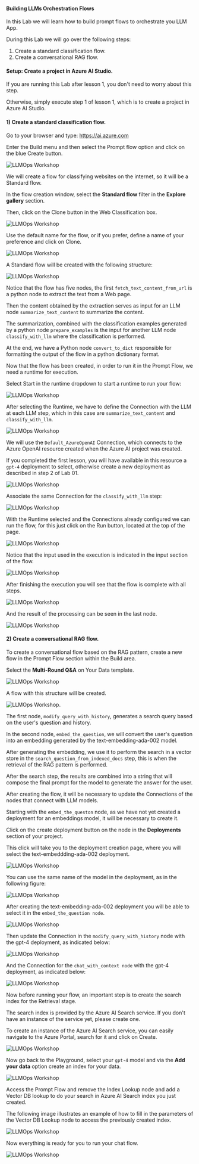 #### Building LLMs Orchestration Flows

In this Lab we will learn how to build prompt flows to orchestrate you LLM App.

During this Lab we will go over the following steps:

1) Create a standard classification flow.
2) Create a conversational RAG flow.

#### Setup: Create a project in Azure AI Studio.

If you are running this Lab after lesson 1, you don't need to worry about this step.

Otherwise, simply execute step 1 of lesson 1, which is to create a project in Azure AI Studio.

#### 1) Create a standard classification flow.

Go to your browser and type: https://ai.azure.com

Enter the Build menu and then select the Prompt flow option and click on the blue Create button.

![LLMOps Workshop](images/17.12.2023_22.11.22_REC.png)

We will create a flow for classifying websites on the internet, so it will be a Standard flow.

In the flow creation window, select the **Standard flow** filter in the **Explore gallery** section.

Then, click on the Clone button in the Web Classification box.

![LLMOps Workshop](images/17.12.2023_22.12.07_REC.png)

Use the default name for the flow, or if you prefer, define a name of your preference and click on Clone.

![LLMOps Workshop](images/04.01.2024_19.22.29_REC.png)

A Standard flow will be created with the following structure:

![LLMOps Workshop](images/17.12.2023_22.14.04_REC.png)

Notice that the flow has five nodes, the first `fetch_text_content_from_url` is a python node to extract the text from a Web page.

Then the content obtained by the extraction serves as input for an LLM node `summarize_text_content` to summarize the content.

The summarization, combined with the classification examples generated by a python node `prepare_examples` is the input for another LLM node `classify_with_llm` where the classification is performed.

At the end, we have a Python node `convert_to_dict` responsible for formatting the output of the flow in a python dictionary format.

Now that the flow has been created, in order to run it in the Prompt Flow, we need a runtime for execution.

Select Start in the runtime dropdown to start a runtime to run your flow:

![LLMOps Workshop](images/04.01.2024_19.35.49_REC.png)

After selecting the Runtime, we have to define the Connection with the LLM at each LLM step, which in this case are `summarize_text_content` and `classify_with_llm`.

![LLMOps Workshop](images/17.12.2023_23.45.03_REC.png)

We will use the `Default_AzureOpenAI` Connection, which connects to the Azure OpenAI resource created when the Azure AI project was created.

If you completed the first lesson, you will have available in this resource a `gpt-4` deployment to select, otherwise create a new deployment as described in step 2 of Lab 01.

![LLMOps Workshop](images/17.12.2023_23.49.29_REC.png)

Associate the same Connection for the `classify_with_llm` step:

![LLMOps Workshop](images/17.12.2023_23.58.57_REC.png)

With the Runtime selected and the Connections already configured we can run the flow, for this just click on the Run button, located at the top of the page.

![LLMOps Workshop](images/17.12.2023_22.55.51_REC.png)

Notice that the input used in the execution is indicated in the input section of the flow.

![LLMOps Workshop](images/17.12.2023_22.58.42_REC.png)

After finishing the execution you will see that the flow is complete with all steps.

![LLMOps Workshop](images/18.12.2023_00.02.08_REC.png)

And the result of the processing can be seen in the last node.

![LLMOps Workshop](images/18.12.2023_00.06.51_REC.png)

#### 2) Create a conversational RAG flow.

To create a conversational flow based on the RAG pattern, create a new flow in the Prompt Flow section within the Build area.

Select the **Multi-Round Q&A** on Your Data template.

![LLMOps Workshop](images/18.12.2023_00.13.52_REC.png)

A flow with this structure will be created.

![LLMOps Workshop](images/18.12.2023_00.16.52_REC.png).

The first node, `modify_query_with_history`, generates a search query based on the user's question and history.

In the second node, `embed_the_question`, we will convert the user's question into an embedding generated by the text-embedding-ada-002 model.

After generating the embedding, we use it to perform the search in a vector store in the `search_question_from_indexed_docs` step, this is when the retrieval of the RAG pattern is performed.

After the search step, the results are combined into a string that will compose the final prompt for the model to generate the answer for the user.

After creating the flow, it will be necessary to update the Connections of the nodes that connect with LLM models.

Starting with the `embed_the_queston` node, as we have not yet created a deployment for an embeddings model, it will be necessary to create it.

Click on the create deployment button on the node in the **Deployments** section of your project.

This click will take you to the deployment creation page, where you will select the text-embeddding-ada-002 deployment.

![LLMOps Workshop](images/18.12.2023_00.48.39_REC.png)

You can use the same name of the model in the deployment, as in the following figure:

![LLMOps Workshop](images/18.12.2023_00.51.02_REC.png)

After creating the text-embedding-ada-002 deployment you will be able to select it in the `embed_the_question node`.

![LLMOps Workshop](images/05.01.2024_01.32.53_REC.png)

Then update the Connection in the `modify_query_with_history` node with the gpt-4 deployment, as indicated below:

![LLMOps Workshop](images/18.12.2023_00.42.17_REC.png)

And the Connection for the `chat_with_context node` with the gpt-4 deployment, as indicated below:

![LLMOps Workshop](images/18.12.2023_00.17.30_REC.png)

Now before running your flow, an important step is to create the search index for the Retrieval stage.

The search index is provided by the Azure AI Search service. If you don't have an instance of the service yet, please create one.

To create an instance of the Azure AI Search service, you can easily navigate to the Azure Portal, search for it and click on Create.

![LLMOps Workshop](images/18.12.2023_01.40.22_REC.png)

Now go back to the Playground, select your `gpt-4` model and via the **Add your data** option create an index for your data.

![LLMOps Workshop](images/18.12.2023_02.41.21_REC.png)

Access the Prompt Flow and remove the Index Lookup node and add a Vector DB lookup to do your search in Azure AI Search index you just created.

The following image illustrates an example of how to fill in the parameters of the Vector DB Lookup node to access the previously created index.

![LLMOps Workshop](images/search_config.png)

Now everything is ready for you to run your chat flow.

![LLMOps Workshop](images/18.12.2023_03.01.26_REC.png)
